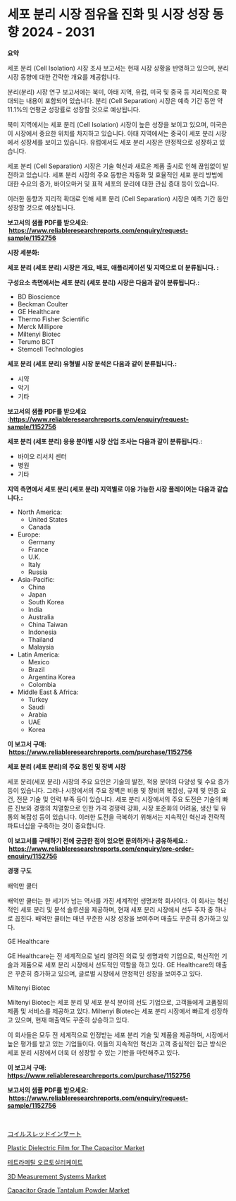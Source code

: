 <p><h1>세포 분리 시장 점유율 진화 및 시장 성장 동향 2024 - 2031</h1></p><p><strong>요약</strong></p>
<p><p>세포 분리 (Cell Isolation) 시장 조사 보고서는 현재 시장 상황을 반영하고 있으며, 분리 시장 동향에 대한 간략한 개요를 제공합니다. </p><p>분리(분리) 시장 연구 보고서에는 북미, 아태 지역, 유럽, 미국 및 중국 등 지리적으로 확대되는 내용이 포함되어 있습니다. 분리 (Cell Separation) 시장은 예측 기간 동안 약 11.1%의 연평균 성장률로 성장할 것으로 예상됩니다. </p><p>북미 지역에서는 세포 분리 (Cell Isolation) 시장이 높은 성장을 보이고 있으며, 미국은 이 시장에서 중요한 위치를 차지하고 있습니다. 아태 지역에서는 중국이 세포 분리 시장에서 성장세를 보이고 있습니다. 유럽에서도 세포 분리 시장은 안정적으로 성장하고 있습니다. </p><p>세포 분리 (Cell Separation) 시장은 기술 혁신과 새로운 제품 출시로 인해 끊임없이 발전하고 있습니다. 세포 분리 시장의 주요 동향은 자동화 및 효율적인 세포 분리 방법에 대한 수요의 증가, 바이오마커 및 표적 세포의 분리에 대한 관심 증대 등이 있습니다. </p><p>이러한 동향과 지리적 확대로 인해 세포 분리 (Cell Separation) 시장은 예측 기간 동안 성장할 것으로 예상됩니다. </p></p>
<p><strong>보고서의 샘플 PDF를 받으세요: &nbsp;<a href="https://www.reliableresearchreports.com/enquiry/request-sample/1152756">https://www.reliableresearchreports.com/enquiry/request-sample/1152756</a></strong></p>
<p><strong>시장 세분화:</strong></p>
<p><strong> 세포 분리 (세포 분리) 시장은 개요, 배포, 애플리케이션 및 지역으로 더 분류됩니다. :</strong></p>
<p><strong>구성요소 측면에서는 세포 분리 (세포 분리) 시장은 다음과 같이 분류됩니다.:</strong></p>
<p><ul><li>BD Bioscience</li><li>Beckman Coulter</li><li>GE Healthcare</li><li>Thermo Fisher Scientific</li><li>Merck Millipore</li><li>Miltenyi Biotec</li><li>Terumo BCT</li><li>Stemcell Technologies</li></ul></p>
<p><strong> 세포 분리 (세포 분리) 유형별 시장 분석은 다음과 같이 분류됩니다.:</strong></p>
<p><ul><li>시약</li><li>악기</li><li>기타</li></ul></p>
<p><strong>보고서의 샘플 PDF를 받으세요 :<a href="https://www.reliableresearchreports.com/enquiry/request-sample/1152756">https://www.reliableresearchreports.com/enquiry/request-sample/1152756</a></strong></p>
<p><strong> 세포 분리 (세포 분리) 응용 분야별 시장 산업 조사는 다음과 같이 분류됩니다.:</strong></p>
<p><ul><li>바이오 리서치 센터</li><li>병원</li><li>기타</li></ul></p>
<p><strong>지역 측면에서 세포 분리 (세포 분리) 지역별로 이용 가능한 시장 플레이어는 다음과 같습니다.:</strong></p>
<p><ul>
    <li>
        North America:
        <ul>
            <li>United States</li>
            <li>Canada</li>
        </ul>
    </li>
    <li>
        Europe:
        <ul>
            <li>Germany</li>
            <li>France</li>
            <li>U.K.</li>
            <li>Italy</li>
            <li>Russia</li>
        </ul>
    </li>
    <li>
        Asia-Pacific:
        <ul>
            <li>China</li>
            <li>Japan</li>
            <li>South Korea</li>
            <li>India</li>
            <li>Australia</li>
            <li>China Taiwan</li>
            <li>Indonesia</li>
            <li>Thailand</li>
            <li>Malaysia</li>
        </ul>
    </li>
    <li>
        Latin America:
        <ul>
            <li>Mexico</li>
            <li>Brazil</li>
            <li>Argentina Korea</li>
            <li>Colombia</li>
        </ul>
    </li>
    <li>
        Middle East & Africa:
        <ul>
            <li>Turkey</li>
            <li>Saudi</li>
            <li>Arabia</li>
            <li>UAE</li>
            <li>Korea</li>
        </ul>
    </li>
    </ul></p>
<p><strong>이 보고서 구매: &nbsp;<a href="https://www.reliableresearchreports.com/purchase/1152756">https://www.reliableresearchreports.com/purchase/1152756</a></strong></p>
<p><strong>세포 분리 (세포 분리)의 주요 동인 및 장벽 시장</strong></p>
<p><p>세포 분리(세포 분리) 시장의 주요 요인은 기술의 발전, 적용 분야의 다양성 및 수요 증가 등이 있습니다. 그러나 시장에서의 주요 장벽은 비용 및 장비의 복잡성, 규제 및 인증 요건, 전문 기술 및 인력 부족 등이 있습니다. 세포 분리 시장에서의 주요 도전은 기술의 빠른 진보와 경쟁의 치열함으로 인한 가격 경쟁력 강화, 시장 표준화의 어려움, 생산 및 유통의 복잡성 등이 있습니다. 이러한 도전을 극복하기 위해서는 지속적인 혁신과 전략적 파트너십을 구축하는 것이 중요합니다.</p></p>
<p><strong>이 보고서를 구매하기 전에 궁금한 점이 있으면 문의하거나 공유하세요.: &nbsp;<a href="https://www.reliableresearchreports.com/enquiry/pre-order-enquiry/1152756">https://www.reliableresearchreports.com/enquiry/pre-order-enquiry/1152756</a></strong></p>
<p><strong>경쟁 구도</strong></p>
<p><p>배억만 쿨터</p><p>배억만 쿨터는 한 세기가 넘는 역사를 가진 세계적인 생명과학 회사이다. 이 회사는 혁신적인 세포 분리 및 분석 솔루션을 제공하며, 현재 세포 분리 시장에서 선두 주자 중 하나로 꼽힌다. 배억만 쿨터는 매년 꾸준한 시장 성장을 보여주며 매출도 꾸준히 증가하고 있다.</p><p>GE Healthcare</p><p>GE Healthcare는 전 세계적으로 널리 알려진 의료 및 생명과학 기업으로, 혁신적인 기술과 제품으로 세포 분리 시장에서 선도적인 역할을 하고 있다. GE Healthcare의 매출은 꾸준히 증가하고 있으며, 글로벌 시장에서 안정적인 성장을 보여주고 있다.</p><p>Miltenyi Biotec</p><p>Miltenyi Biotec는 세포 분리 및 세포 분석 분야의 선도 기업으로, 고객들에게 고품질의 제품 및 서비스를 제공하고 있다. Miltenyi Biotec는 세포 분리 시장에서 빠르게 성장하고 있으며, 현재 매출액도 꾸준히 상승하고 있다.</p><p>이 회사들은 모두 전 세계적으로 인정받는 세포 분리 기술 및 제품을 제공하며, 시장에서 높은 평가를 받고 있는 기업들이다. 이들의 지속적인 혁신과 고객 중심적인 접근 방식은 세포 분리 시장에서 더욱 더 성장할 수 있는 기반을 마련해주고 있다.</p></p>
<p><strong>이 보고서 구매: &nbsp; <a href="https://www.reliableresearchreports.com/purchase/1152756">https://www.reliableresearchreports.com/purchase/1152756</a></strong></p>
<p><strong>보고서의 샘플 PDF를 받으세요: &nbsp;<a href="https://www.reliableresearchreports.com/enquiry/request-sample/1152756">https://www.reliableresearchreports.com/enquiry/request-sample/1152756</a></strong><strong></strong></p>
<p>&nbsp;</p>
<p><p><a href="https://medium.com/@munroco657/%E3%82%B3%E3%82%A4%E3%83%AB%E3%83%AF%E3%82%A4%E3%83%A4%E3%83%BC%E3%82%A4%E3%83%B3%E3%82%B5%E3%83%BC%E3%83%88%E3%81%AE%E5%B8%82%E5%A0%B4%E5%B1%95%E6%9C%9B-%E6%A5%AD%E7%95%8C%E6%A6%82%E8%A6%81%E3%81%A8%E4%BA%88%E6%B8%AC-2024%E5%B9%B4%E3%81%8B%E3%82%892031%E5%B9%B4-1d19ffb476ee">コイルスレッドインサート</a></p><p><a href="https://github.com/rahu1506/Market-Research-Report-List-3/blob/main/plastic-dielectric-film-for-the-capacitor-market.md">Plastic Dielectric Film for The Capacitor Market</a></p><p><a href="https://github.com/mpodehpw07370073/Market-Research-Report-List-1/blob/main/2254220194597.md">테트라메틸 오르토실리케이트</a></p><p><a href="https://issuu.com/reportprime-2/docs/3d-measurement-systems-market-size-2030.pptx">3D Measurement Systems Market</a></p><p><a href="https://github.com/FassouRP/Market-Research-Report-List-3/blob/main/capacitor-grade-tantalum-powder-market.md">Capacitor Grade Tantalum Powder Market</a></p></p>